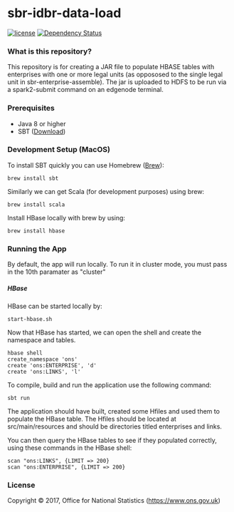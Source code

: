 # sbr-idbr-data-load
[![license](https://img.shields.io/github/license/mashape/apistatus.svg)]()
[![Dependency Status](https://www.versioneye.com/user/projects/58e23bf2d6c98d00417476cc/badge.svg?style=flat-square)](https://www.versioneye.com/user/projects/58e23bf2d6c98d00417476cc)

### What is this repository?
This repository is for creating a JAR file to populate HBASE tables with enterprises with one or more legal units (as oppososed to the single legal unit in sbr-enterprise-assemble). The jar is uploaded to HDFS to be run via a spark2-submit command on an edgenode terminal.

### Prerequisites

* Java 8 or higher
* SBT ([Download](http://www.scala-sbt.org/))

### Development Setup (MacOS)

To install SBT quickly you can use Homebrew ([Brew](http://brew.sh)):
```shell
brew install sbt
```
Similarly we can get Scala (for development purposes) using brew:
```shell
brew install scala
```
Install HBase locally with brew by using:
```shell
brew install hbase
```

### Running the App

By default, the app will run locally. To run it in cluster mode, you must pass in the 10th paramater as "cluster"

##### HBase

HBase can be started locally by:
```shell
start-hbase.sh
```

Now that HBase has started, we can open the shell and create the namespace and tables.
```sbtshell
hbase shell
create_namespace 'ons'
create 'ons:ENTERPRISE', 'd'
create 'ons:LINKS', 'l'
```

To compile, build and run the application use the following command:
```shell
sbt run
```

The application should have built, created some Hfiles and used them to populate the HBase table. The Hfiles should be located at src/main/resources and should be directories titled enterprises and links.

You can then query the HBase tables to see if they populated correctly, using these commands in the HBase shell:
```sbtshell
scan "ons:LINKS", {LIMIT => 200}
scan "ons:ENTERPRISE", {LIMIT => 200}
```

### License

Copyright © 2017, Office for National Statistics (https://www.ons.gov.uk)
